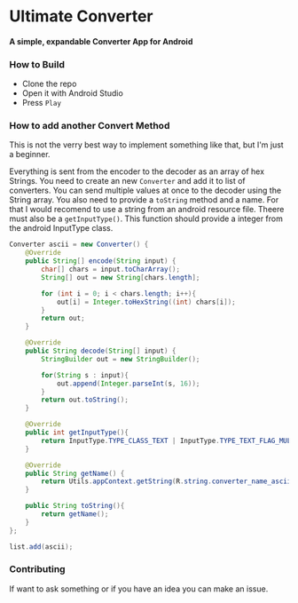 # Ultimate Converter
#### A simple, expandable Converter App for Android

### How to Build
* Clone the repo
* Open it with Android Studio
* Press `Play`

### How to add another Convert Method
This is not the verry best way to implement something like that, but I'm just a beginner.

Everything is sent from the encoder to the decoder as an array of hex Strings. You need to create an new `Converter` and add it to list of converters. You can send multiple values at once to the decoder using the String array. You also need to provide a `toString` method and a name. For that I would recomend to use a string from an android resource file. Theere must also be a `getInputType()`. This function should provide a integer from the android InputType class.

```java
Converter ascii = new Converter() {
    @Override
    public String[] encode(String input) {
        char[] chars = input.toCharArray();
        String[] out = new String[chars.length];

        for (int i = 0; i < chars.length; i++){
            out[i] = Integer.toHexString((int) chars[i]);
        }
        return out;
    }

    @Override
    public String decode(String[] input) {
        StringBuilder out = new StringBuilder();

        for(String s : input){
            out.append(Integer.parseInt(s, 16));
        }
        return out.toString();
    }

    @Override
    public int getInputType(){
        return InputType.TYPE_CLASS_TEXT | InputType.TYPE_TEXT_FLAG_MULTI_LINE;
    }

    @Override
    public String getName() {
        return Utils.appContext.getString(R.string.converter_name_ascii);
    }

    public String toString(){
        return getName();
    }
};

list.add(ascii);
```

### Contributing

If want to ask something or if you have an idea you can make an issue.